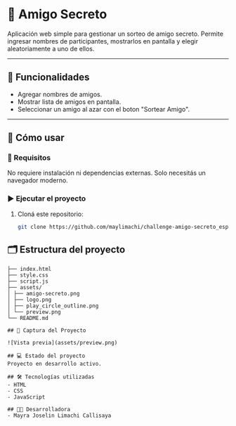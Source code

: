 # 🎁 Amigo Secreto

Aplicación web simple para gestionar un sorteo de amigo secreto. Permite ingresar nombres de participantes, mostrarlos en pantalla y elegir aleatoriamente a uno de ellos.

---

## 📌 Funcionalidades

- Agregar nombres de amigos.
- Mostrar lista de amigos en pantalla.
- Seleccionar un amigo al azar con el boton "Sortear Amigo".

---

## 🚀 Cómo usar

### 🔧 Requisitos

No requiere instalación ni dependencias externas. Solo necesitás un navegador moderno.

### ▶️ Ejecutar el proyecto

1. Cloná este repositorio:
   ```bash
   git clone https://github.com/maylimachi/challenge-amigo-secreto_esp-main.git

## 🗂️ Estructura del proyecto 
``` amigo-secreto/ 
├── index.html 
├── style.css 
├── script.js 
├── assets/ 
│ ├── amigo-secreto.png 
│ ├── logo.png 
│ ├── play_circle_outline.png 
│ └── preview.png 
└── README.md

## 📸 Captura del Proyecto

![Vista previa](assets/preview.png)

## 💻 Estado del proyecto
Proyecto en desarrollo activo.

## 🛠️ Tecnologías utilizadas  
- HTML  
- CSS  
- JavaScript 

## 👩‍💻 Desarrolladora 
- Mayra Joselin Limachi Callisaya
